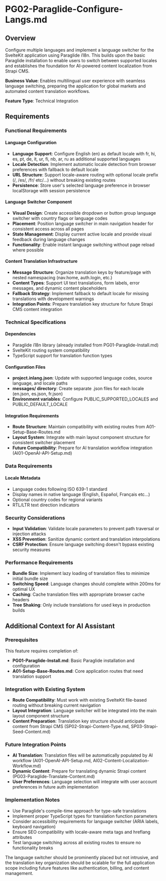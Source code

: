 # PG02-Paraglide-Configure-Langs.md

## Overview
Configure multiple languages and implement a language switcher for the SvelteKit application using Paraglide i18n. This builds upon the basic Paraglide installation to enable users to switch between supported locales and establishes the foundation for AI-powered content localization from Strapi CMS.

**Business Value**: Enables multilingual user experience with seamless language switching, preparing the application for global markets and automated content translation workflows.

**Feature Type**: Technical Integration

## Requirements

### Functional Requirements

#### Language Configuration
- **Language Support**: Configure English (en) as default locale with fr, hi, es, pt, de, it, ur, fi, nb, ar, ru as additional supported languages
- **Locale Detection**: Implement automatic locale detection from browser preferences with fallback to default locale
- **URL Structure**: Support locale-aware routing with optional locale prefix (/, /es/, /fr/ etc/...) without breaking existing routes
- **Persistence**: Store user's selected language preference in browser localStorage with session persistence

#### Language Switcher Component
- **Visual Design**: Create accessible dropdown or button group language switcher with country flags or language codes
- **Placement**: Position language switcher in main navigation header for consistent access across all pages
- **State Management**: Display current active locale and provide visual feedback during language changes
- **Functionality**: Enable instant language switching without page reload where possible

#### Content Translation Infrastructure
- **Message Structure**: Organize translation keys by feature/page with nested namespacing (nav.home, auth.login, etc.)
- **Content Types**: Support UI text translations, form labels, error messages, and dynamic content placeholders
- **Fallback Strategy**: Implement fallback to default locale for missing translations with development warnings
- **Integration Points**: Prepare translation key structure for future Strapi CMS content integration

### Technical Specifications

#### Dependencies
- Paraglide i18n library (already installed from PG01-Paraglide-Install.md)
- SvelteKit routing system compatibility
- TypeScript support for translation function types

#### Configuration Files
- **project.inlang.json**: Update with supported language codes, source language, and locale paths
- **messages/ directory**: Create separate .json files for each locale (en.json, es.json, fr.json)
- **Environment variables**: Configure PUBLIC_SUPPORTED_LOCALES and PUBLIC_DEFAULT_LOCALE

#### Integration Requirements
- **Route Structure**: Maintain compatibility with existing routes from A01-Setup-Base-Routes.md
- **Layout System**: Integrate with main layout component structure for consistent switcher placement
- **Future Compatibility**: Prepare for AI translation workflow integration (AI01-OpenAI-API-Setup.md)

### Data Requirements

#### Locale Metadata
- Language codes following ISO 639-1 standard
- Display names in native language (English, Español, Français etc...)  
- Optional country codes for regional variants
- RTL/LTR text direction indicators

### Security Considerations
- **Input Validation**: Validate locale parameters to prevent path traversal or injection attacks
- **XSS Prevention**: Sanitize dynamic content and translation interpolations
- **CSRF Protection**: Ensure language switching doesn't bypass existing security measures

### Performance Requirements
- **Bundle Size**: Implement lazy loading of translation files to minimize initial bundle size
- **Switching Speed**: Language changes should complete within 200ms for optimal UX
- **Caching**: Cache translation files with appropriate browser cache headers
- **Tree Shaking**: Only include translations for used keys in production builds

## Additional Context for AI Assistant

### Prerequisites
This feature requires completion of:
- **PG01-Paraglide-Install.md**: Basic Paraglide installation and configuration
- **A01-Setup-Base-Routes.md**: Core application routes that need translation support

### Integration with Existing System
- **Route Compatibility**: Must work with existing SvelteKit file-based routing without breaking current navigation
- **Layout Integration**: Language switcher will be integrated into the main layout component structure
- **Content Preparation**: Translation key structure should anticipate content from Strapi CMS (SP02-Strapi-Content-Type.md, SP03-Strapi-Seed-Content.md)

### Future Integration Points
- **AI Translation**: Translation files will be automatically populated by AI workflow (AI01-OpenAI-API-Setup.md, AI02-Content-Localization-Workflow.md)
- **Dynamic Content**: Prepare for translating dynamic Strapi content (PG03-Paraglide-Translate-Content.md)
- **User Preferences**: Language selection will integrate with user account preferences in future auth implementation

### Implementation Notes
- Use Paraglide's compile-time approach for type-safe translations
- Implement proper TypeScript types for translation function parameters
- Consider accessibility requirements for language switcher (ARIA labels, keyboard navigation)
- Ensure SEO compatibility with locale-aware meta tags and hreflang attributes
- Test language switching across all existing routes to ensure no functionality breaks

The language switcher should be prominently placed but not intrusive, and the translation key organization should be scalable for the full application scope including future features like authentication, billing, and content management.